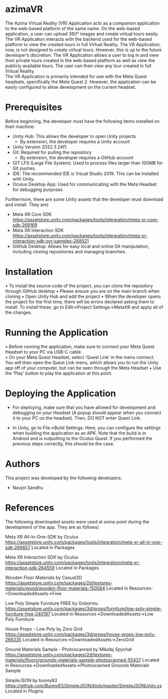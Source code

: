 # azimaVR

The Azima Virtual Reality (VR) Application acts as a companion application to the web-based platform of the same name. On the web-based application, a user can upload 360° images and create virtual tours easily.  
The VR Application interacts with the backend used for the web-based platform to view the created tours in full Virtual Reality. The VR Application, now, is not designed to create virtual tours. However, this is up to the future developer’s discretion. 
The VR Application allows a user to log in and view their private tours created in the web-based platform as well as view the publicly available tours. The user can then view any tour created in full Virtual Reality.  
The VR Application is primarily intended for use with the Meta Quest headsets, specifically the Meta Quest 2. However, the application can be easily configured to allow development on the current headset.  


# Prerequisites

Before beginning, the developer must have the following items installed on their machine: 
- Unity Hub: This allows the developer to open Unity projects
  - By extension, the developer requires a Unity account 
- Unity Version 2022.3.24f1.  
- Git: Required for pulling the repository 
  - By extension, the developer requires a GitHub account 
- GIT LFS (Large File System): Used to process files larger than 100MB for Git pushes. 
- IDE: The recommended IDE is Visual Studio 2019. This can be installed with Unity. 
- Oculus Desktop App: Used for communicating with the Meta Headset for debugging purposes

Furthermore, there are some Unity assets that the developer must download and install. They are) 
- Meta XR Core SDK https://assetstore.unity.com/packages/tools/integration/meta-xr-core-sdk-269169
- Meta XR Interaction SDK https://assetstore.unity.com/packages/tools/integration/meta-xr-interaction-sdk-ovr-samples-268521 
- GitHub Desktop: Allows for easy local and online Git manipulation, including cloning repositories and managing branches. 

# Installation

•	To install the source code of the project, you can clone the repository through GitHub desktop 
•	Please ensure you are on the main branch when cloning 
•	Open Unity Hub and add the project 
•	When the developer opens the project for the first time, there will be errors declared asking them to install. To install these, go to Edit->Project Settings->MetaXR and apply all of the changes. 

# Running the Application

•	Before running the application, make sure to connect your Meta Quest Headset to your PC via USB-C cable.  
•	On your Meta Quest Headset, select ‘Quest Link’ in the menu connect. You will then open the Quest Link menu, which allows you to run the Unity app off of your computer, but can be seen through the Meta Headset 
•	Use the ‘Play’ button to play the application at this point. 

# Deploying the Application

-	For deploying, make sure that you have allowed for development and debugging on  your Headset (A popup should appear when you connect it to your PC on the headset). Then, DO NOT enter Quest Link.  

-	In Unity, go to File->Build Settings. Here, you can configure the settings when building the application as an APK. Note that the build is in Android and is outputting to the Oculus Quest. If you performed the previous steps correctly, this should be the case.

# Authors

This project was developed by the following developers:

- Navjot Sandhu

# References
The following downloaded assets were used at some point during the development of 
the app. They are as follows)

Meta XR All-In-One-SDK by Oculus 
https://assetstore.unity.com/packages/tools/integration/meta-xr-all-in-one-sdk-269657
Located in Packages

Meta XR Interaction SDK by Oculus
https://assetstore.unity.com/packages/tools/integration/meta-xr-interaction-sdk-264559
Located in Packages

Wooden Floor Materials by Casual2D
https://assetstore.unity.com/packages/2d/textures-materials/wood/wooden-floor-materials-150564
Located in Resources->DownloadedAssets->Free

Low Poly Simple Furniture FREE by Gobormu
https://assetstore.unity.com/packages/3d/props/furniture/low-poly-simple-furniture-free-240197
Located in Resources->DownloadedAssets->Low Poly Furniture

House Props - Low Poly by Zero Grid
https://assetstore.unity.com/packages/3d/props/house-props-low-poly-266235
Located in Resources->DownloadedAssets->ZeroGrid

Ground Materials Sample - Photoscanned by Mikołaj Spychał
https://assetstore.unity.com/packages/2d/textures-materials/floors/grounds-materials-sample-photoscanned-55437
Located in Resources->DownloadedAssets->Photoscanned Grounds Materials Sample

SimpleJSON by bunny83
https://github.com/Bunny83/SimpleJSON/blob/master/SimpleJSONUnity.cs
Located in Plugins
